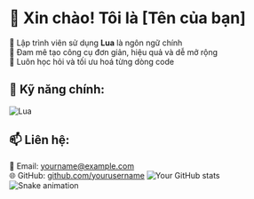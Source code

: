 # 👋 Xin chào! Tôi là [Tên của bạn]

🔹 Lập trình viên sử dụng **Lua** là ngôn ngữ chính  
🔹 Đam mê tạo công cụ đơn giản, hiệu quả và dễ mở rộng  
🔹 Luôn học hỏi và tối ưu hoá từng dòng code

## 🔧 Kỹ năng chính:
![Lua](https://img.shields.io/badge/Lua-000080?style=flat&logo=lua&logoColor=white)

## 📫 Liên hệ:
📧 Email: yourname@example.com  
🌐 GitHub: [github.com/yourusername](https://github.com/yourusername)
![Your GitHub stats](https://github-readme-stats.vercel.app/api?username=yourusername&show_icons=true&theme=radical)
![Snake animation](https://github.com/yourusername/yourusername/raw/output/github-contribution-grid-snake.svg)

